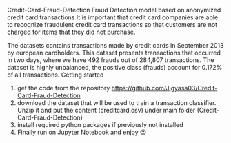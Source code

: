 Credit-Card-Fraud-Detection
Fraud Detection model based on anonymized credit card transactions
It is important that credit card companies are able to recognize fraudulent credit card transactions so that customers are not charged for items that they did not purchase.
 
The datasets contains transactions made by credit cards in September 2013 by european cardholders. This dataset presents transactions that occurred in two days, where we have 492 frauds out of 284,807 transactions. The dataset is highly unbalanced, the positive class (frauds) account for 0.172% of all transactions.
Getting started
1.	get the code from the repository https://github.com/Jigyasa03/Credit-Card-Fraud-Detection
2.	download the dataset that will be used to train a transaction classifier. Unzip it and put the content (creditcard.csv) under main folder (Credit-Card-Fraud-Detection)
3.	install required python packages if previously not installed
4.	Finally run on Jupyter Notebook and enjoy 😉
